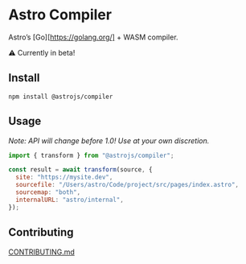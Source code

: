 # Astro Compiler

Astro’s [Go][https://golang.org/] + WASM compiler.

⚠️ Currently in beta!

## Install

```
npm install @astrojs/compiler
```

## Usage

_Note: API will change before 1.0! Use at your own discretion._

```js
import { transform } from "@astrojs/compiler";

const result = await transform(source, {
  site: "https://mysite.dev",
  sourcefile: "/Users/astro/Code/project/src/pages/index.astro",
  sourcemap: "both",
  internalURL: "astro/internal",
});
```

## Contributing

[CONTRIBUTING.md](./CONTRIBUTING.md)
